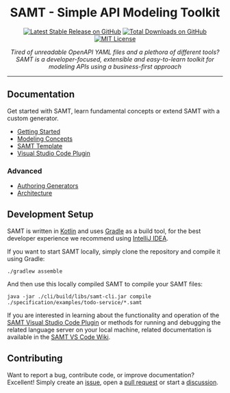 <h1 align="center">SAMT - Simple API Modeling Toolkit</h1>

<div align="center">

[![Latest Stable Release on GitHub](https://img.shields.io/github/v/release/samtkit/core?display_name=tag&sort=semver)](https://github.com/samtkit/core/releases/latest)
[![Total Downloads on GitHub](https://img.shields.io/github/downloads/samtkit/core/total)](https://github.com/samtkit/core/releases/latest)
[![MIT License](https://img.shields.io/github/license/samtkit/core)](./LICENSE)

</div>

<p align="center">
  <i>Tired of unreadable OpenAPI YAML files and a plethora of different tools?
    <br>SAMT is a developer-focused, extensible and easy-to-learn toolkit for modeling APIs using a business-first approach</i>
  <br>
</p>

<hr>

## Documentation

Get started with SAMT, learn fundamental concepts or extend SAMT with a custom generator.

- [Getting Started](https://github.com/samtkit/core/wiki/Getting-Started)
- [Modeling Concepts](https://github.com/samtkit/core/wiki/Modeling-Concepts)
- [SAMT Template](https://github.com/samtkit/template)
- [Visual Studio Code Plugin](https://marketplace.visualstudio.com/items?itemName=samt.samt)

### Advanced

- [Authoring Generators](https://github.com/samtkit/core/wiki/Authoring-Generators)
- [Architecture](https://github.com/samtkit/core/wiki/Architecture)

## Development Setup

SAMT is written in [Kotlin](https://kotlinlang.org/) and uses [Gradle](https://gradle.org/) as a build tool,
for the best developer experience we recommend using [IntelliJ IDEA](https://www.jetbrains.com/idea/).

If you want to start SAMT locally, simply clone the repository and compile it using Gradle:

```shell
./gradlew assemble
```

And then use this locally compiled SAMT to compile your SAMT files:

```shell
java -jar ./cli/build/libs/samt-cli.jar compile ./specification/examples/todo-service/*.samt
```

If you are interested in learning about the functionality and operation of the [SAMT Visual Studio Code Plugin](https://github.com/samtkit/vscode)
or methods for running and debugging the related language server on your local machine,
related documentation is available in the [SAMT VS Code Wiki](https://github.com/samtkit/vscode/wiki).

## Contributing

Want to report a bug, contribute code, or improve documentation? Excellent!
Simply create an [issue](https://github.com/samtkit/core/issues),
open a [pull request](https://github.com/samtkit/core/pulls) or
start a [discussion](https://github.com/samtkit/core/discussions).
